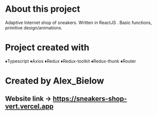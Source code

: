# About this project
Adaptive Internet shop of sneakers. Written in ReactJS . Basic functions, primitive design/animations.

# Project created with
♦Typescript
♦Axios
♦Redux
  ♦Redux-toolkit
  ♦Redux-thunk
♦Router

# Created by Alex_Bielow 
## Website link -> https://sneakers-shop-vert.vercel.app
